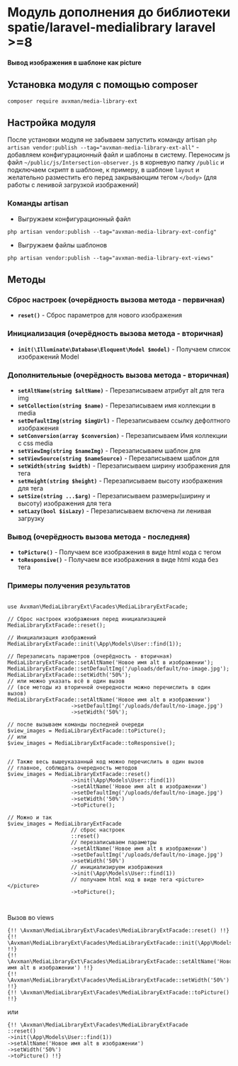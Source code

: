 # Модуль дополнения до библиотеки spatie/laravel-medialibrary laravel >=8
#### Вывод изображения в шаблоне как picture

## Установка модуля с помощью composer
```dotenv
composer require avxman/media-library-ext
```

## Настройка модуля
После установки модуля не забываем запустить команду artisan
`php artisan vendor:publish --tag="avxman-media-library-ext-all"` - добавляем
конфигурационный файл и шаблоны в систему. Переносим js файл `~/public/js/Intersection-observer.js`
в корневую папку `/public` и подключаем скрипт в шаблоне, к примеру, в шаблоне `layout` и желательно
разместить его перед закрывающим тегом `</body>` (для работы с ленивой загрузкой
изображений)

### Команды artisan
- Выгружаем конфигурационный файл
```dotenv
php artisan vendor:publish --tag="avxman-media-library-ext-config"
```
- Выгружаем файлы шаблонов
```dotenv
php artisan vendor:publish --tag="avxman-media-library-ext-views"
```

## Методы
### Сброс настроек (очерёдность вызова метода - первичная)
- **`reset()`** - Сброс параметров для нового изображения
### Инициализация (очерёдность вызова метода - вторичная)
- **`init(\Illuminate\Database\Eloquent\Model $model)`** - Получаем список изображений Model
### Дополнительные (очерёдность вызова метода - вторичная)
- **`setAltName(string $altName)`** - Перезаписываем атрибут alt для тега img
- **`setCollection(string $name)`** - Перезаписываем имя коллекции в media
- **`setDefaultImg(string $imgUrl)`** - Перезаписываем ссылку дефолтного изображения
- **`setConversion(array $conversion)`** - Перезаписываем Имя коллекции с css media
- **`setViewImg(string $nameImg)`** - Перезаписываем шаблон для <img>
- **`setViewSource(string $nameSource)`** - Перезаписываем шаблон для <source>
- **`setWidth(string $width)`** - Перезаписываем ширину изображения для тега <img width="">
- **`setHeight(string $height)`** - Перезаписываем высоту изображения для тега <img height="">
- **`setSize(string ...$arg)`** - Перезаписываем размеры(ширину и высоту) изображения для тега <img width="" height="">
- **`setLazy(bool $isLazy)`** - Перезаписываем включена ли ленивая загрузку
### Вывод (очерёдность вызова метода - последняя)
- **`toPicture()`** - Получаем все изображения в виде html кода с тегом <picture>
- **`toResponsive()`** - Получаем все изображения в виде html кода без тега <picture>

### Примеры получения результатов
```injectablephp

use Avxman\MediaLibraryExt\Facades\MediaLibraryExtFacade;

// Сброс настроек изображения перед инициализацией
MediaLibraryExtFacade::reset();

// Инициализация изображений
MediaLibraryExtFacade::init(\App\Models\User::find(1));

// Перезаписать параметров (очерёдность - вторичная)
MediaLibraryExtFacade::setAltName('Новое имя alt в изображении');
MediaLibraryExtFacade::setDefaultImg('/uploads/default/no-image.jpg');
MediaLibraryExtFacade::setWidth('50%');
// или можно указать всё в один вызов
// (все методы из вторичной очередности можно перечислить в один вызов)
MediaLibraryExtFacade::setAltName('Новое имя alt в изображении')
                    ->setDefaultImg('/uploads/default/no-image.jpg')
                    ->setWidth('50%');

// после вызываем команды последней очереди
$view_images = MediaLibraryExtFacade::toPicture();
// или
$view_images = MediaLibraryExtFacade::toResponsive();


// Также весь вышеуказанный код можно перечислить в один вызов
// главное, соблюдать очередность методов
$view_images = MediaLibraryExtFacade::reset()
                    ->init(\App\Models\User::find(1))
                    ->setAltName('Новое имя alt в изображении')
                    ->setDefaultImg('/uploads/default/no-image.jpg')
                    ->setWidth('50%')
                    ->toPicture();

// Можно и так
$view_images = MediaLibraryExtFacade
                    // сброс настроек
                    ::reset()
                    // перезаписываем параметры
                    ->setAltName('Новое имя alt в изображении')
                    ->setDefaultImg('/uploads/default/no-image.jpg')
                    ->setWidth('50%')
                    // инициализируем изображения
                    ->init(\App\Models\User::find(1))
                    // получаем html код в виде тега <picture></picture>
                    ->toPicture();



```
Вызов во views
```injectablephp
{!! \Avxman\MediaLibraryExt\Facades\MediaLibraryExtFacade::reset() !!}
{!! \Avxman\MediaLibraryExt\Facades\MediaLibraryExtFacade::init(\App\Models\User::find(1)) !!}
{!! \Avxman\MediaLibraryExt\Facades\MediaLibraryExtFacade::setAltName('Новое имя alt в изображении') !!}
{!! \Avxman\MediaLibraryExt\Facades\MediaLibraryExtFacade::setWidth('50%') !!}
{!! \Avxman\MediaLibraryExt\Facades\MediaLibraryExtFacade::toPicture() !!}
```
или
```injectablephp
{!! \Avxman\MediaLibraryExt\Facades\MediaLibraryExtFacade
::reset()
->init(\App\Models\User::find(1))
->setAltName('Новое имя alt в изображении')
->setWidth('50%')
->toPicture() !!}
```
